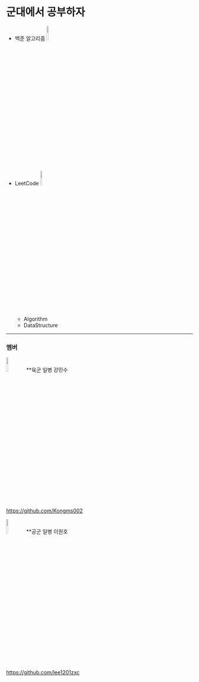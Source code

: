 # **군대에서 공부하자**

+ 백준 알고리즘 <img src="https://user-images.githubusercontent.com/95333770/209754645-71756d50-af2a-48cc-bd06-5efd2e402a4b.png"  width="10%" height="10%"/>
+ LeetCode <img src="https://user-images.githubusercontent.com/95333770/209754661-75bff64e-13cf-4952-871e-c4ea30edb3a9.png"  width="10%" height="10%"/>
  + Algorithm
  + DataStructure

***
### 멤버 

<img src="https://user-images.githubusercontent.com/95333770/209754691-ba90ea62-65e4-433f-a9c0-67f3bd0fd927.jpg"  width="10%" height="10%"/>
**육군 일병 강민수

<https://github.com/Kongms002>

<img src="https://user-images.githubusercontent.com/95333770/209754680-2955fb0c-b7d9-440e-970d-a5ecb9df455b.png" width="10%" height="10%"/>
**공군 일병 이원호

<https://github.com/lee1201zxc>
